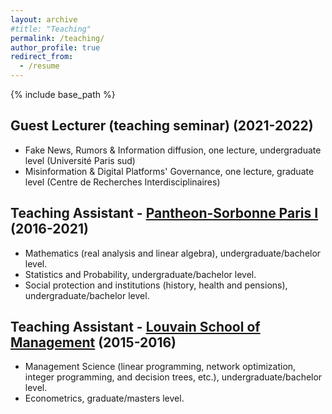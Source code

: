 ```yaml
---
layout: archive
#title: "Teaching"
permalink: /teaching/
author_profile: true
redirect_from:
  - /resume
---
```


{% include base_path %}

Guest Lecturer (teaching seminar) (2021-2022)
---

* Fake News, Rumors & Information diffusion, one lecture, undergraduate level (Université Paris sud)
* Misinformation & Digital Platforms' Governance, one lecture, graduate level (Centre de Recherches Interdisciplinaires)


Teaching Assistant - [Pantheon-Sorbonne Paris I](http://www.pantheonsorbonne.fr/) (2016-2021)
---

* Mathematics (real analysis and linear algebra), undergraduate/bachelor level.
* Statistics and Probability, undergraduate/bachelor level.
* Social protection and institutions (history, health and pensions), undergraduate/bachelor level.

Teaching Assistant - [Louvain School of Management](https://uclouvain.be/fr/facultes/lsm) (2015-2016)
---

* Management Science (linear programming, network optimization, integer programming, and decision trees, etc.), undergraduate/bachelor level.
* Econometrics, graduate/masters level.

